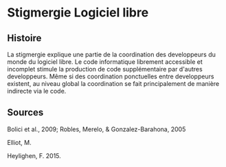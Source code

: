# Stigmergie Logiciel libre

## Histoire

La stigmergie explique une partie de la coordination des developpeurs du monde du logiciel libre. Le code informatique librement accessible et incomplet stimule la production de code supplémentaire par d'autres developpeurs. Même si des coordination ponctuelles entre developpeurs existent, au niveau global la coordination se fait principalement de manière indirecte via le code.

## Sources

Bolici et al., 2009; Robles, Merelo, & Gonzalez-Barahona,
2005

Elliot, M.

Heylighen, F. 2015.
